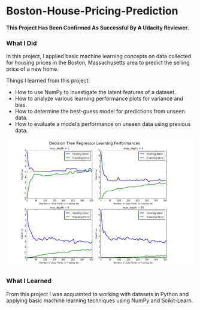 # Boston-House-Pricing-Prediction

<b>This Project Has Been Confirmed As Successful By A Udacity Reviewer.</b>

<h3> What I Did </h3>

In this project, I applied basic machine learning concepts on data collected for housing prices in the Boston, Massachusetts area to predict the selling price of a new home. 

Things I learned from this project:

- How to use NumPy to investigate the latent features of a dataset.
- How to analyze various learning performance plots for variance and bias.
- How to determine the best-guess model for predictions from unseen data.
- How to evaluate a model’s performance on unseen data using previous data.

![alt text](screenshots/graphexample.png "Description goes here")

<h3> What I Learned </h3>

From this project I was acquainted to working with datasets in Python and applying basic machine learning techniques using NumPy and Scikit-Learn. 


